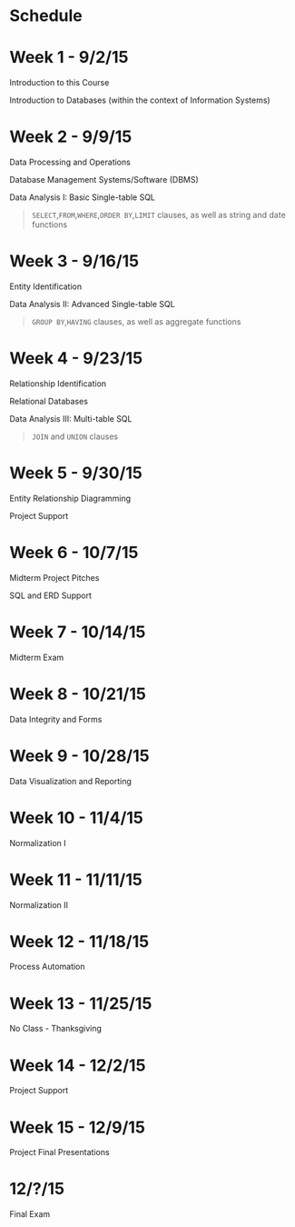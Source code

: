 # Schedule

# Week 1 - 9/2/15

Introduction to this Course

Introduction to Databases (within the context of Information Systems)

# Week 2 - 9/9/15

Data Processing and Operations

Database Management Systems/Software (DBMS)

Data Analysis I: Basic Single-table SQL

> `SELECT`,`FROM`,`WHERE`,`ORDER BY`,`LIMIT` clauses, as well as string and date functions

# Week 3 - 9/16/15

Entity Identification

Data Analysis II: Advanced Single-table SQL

> `GROUP BY`,`HAVING` clauses, as well as aggregate functions

# Week 4 - 9/23/15

Relationship Identification

Relational Databases

Data Analysis III: Multi-table SQL

> `JOIN` and `UNION` clauses

# Week 5 - 9/30/15

Entity Relationship Diagramming

Project Support

# Week 6 - 10/7/15

Midterm Project Pitches

SQL and ERD Support

# Week 7 - 10/14/15

Midterm Exam

# Week 8 - 10/21/15

Data Integrity and Forms

# Week 9 - 10/28/15

Data Visualization and Reporting

# Week 10 - 11/4/15

Normalization I

# Week 11 - 11/11/15

Normalization II

# Week 12 - 11/18/15

Process Automation

# Week 13 - 11/25/15

No Class - Thanksgiving

# Week 14 - 12/2/15

Project Support

# Week 15 - 12/9/15

Project Final Presentations

# 12/?/15

Final Exam
